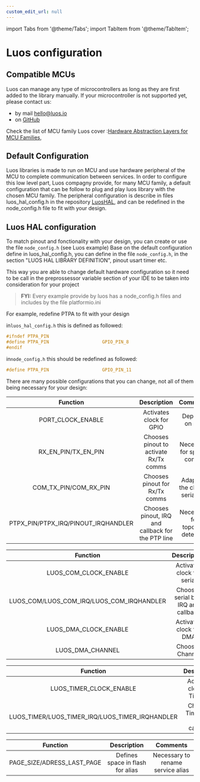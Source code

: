 ```yaml
---
custom_edit_url: null
---
```


import Tabs from '@theme/Tabs';
import TabItem from '@theme/TabItem';

# Luos configuration

## Compatible MCUs

Luos can manage any type of microcontrollers as long as they are first added to the library manually. If your microcontroller is not supported yet, please contact us:

- by mail <a href="mailto:hello@luos.io">hello&#x40;luos.io</a>
- on <a href="https://github.com/Luos-io/Luos/issues/new?assignees=nicolas-rabault&labels=porting&template=porting-request.md&title=%5BMCU+PORTING%5D+" target="_blank">GitHub</a>

Check the list of MCU family Luos cover :<a href="https://github.com/Luos-io/LuosHAL" target="_blank">Hardware Abstraction Layers for MCU Families</a>,

## Default Configuration

Luos libraries is made to run on MCU and use hardware peripheral of the MCU to complete communication between services. In order to configure this low level part, Luos compagny provide, for many MCU family, a default configuration that can be follow to plug and play luos library with the chosen MCU family. The peripheral configuration is describe in files luos_hal_config.h in the repository <a href="https://github.com/Luos-io/LuosHAL" target="_blank">LuosHAL</a>, and can be redefined in the node_config.h file to fit with your design.

## Luos HAL configuration

To match pinout and fonctionality with your design, you can create or use the file `node_config.h` (see Luos example)
Base on the default configuration define in luos_hal_config.h, you can define in the file `node_config.h`, in the section "LUOS HAL LIBRARY DEFINITION", pinout usart timer etc.

This way you are able to change default hardware configuration so it need to be call in the preprossessor variable section of your IDE to be taken into consideration for your project

> **FYI:** Every example provide by luos has a node_config.h files and includes by the file platformio.ini

For example, redefine PTPA to fit with your design

in`luos_hal_config.h` this is defined as followed:

```c
#ifndef PTPA_PIN
#define PTPA_PIN                    GPIO_PIN_8
#endif
```

in`node_config.h` this should be redefined as followed:

```c
#define PTPA_PIN                    GPIO_PIN_11
```

There are many possible configurations that you can change, not all of them being necessary for your design:

<Tabs>
    <TabItem value="Pinout" label="Pinout">

|              Function               |                    Description                    |             Comments             |
| :---------------------------------: | :-----------------------------------------------: | :------------------------------: |
|          PORT_CLOCK_ENABLE          |             Activates clock for GPIO              |         Depends on port          |
|         RX_EN_PIN/TX_EN_PIN         |      Chooses pinout to activate Rx/Tx comms       |   Necessary for special comms    |
|        COM_TX_PIN/COM_RX_PIN        |          Chooses pinout for Rx/Tx comms           | Adapts to the chosen serial bus  |
| PTPX_PIN/PTPX_IRQ/PINOUT_IRQHANDLER | Chooses pinout, IRQ and callback for the PTP line | Necessary for topology detection |

</TabItem>
<TabItem value="Communication" label="Communication">

|                 Function                  |             Description              |            Comments             |
| :---------------------------------------: | :----------------------------------: | :-----------------------------: |
|           LUOS_COM_CLOCK_ENABLE           |      Activates clock for serial      |      Depends on serial bus      |
| LUOS_COM/LUOS_COM_IRQ/LUOS_COM_IRQHANDLER | Chooses serial bus, IRQ and callback | Adapts to the serial bus chosen |
|           LUOS_DMA_CLOCK_ENABLE           |       Activates clock for DMA        |      Necessary for for Tx       |
|             LUOS_DMA_CHANNEL              |           Chooses Channel            |             Send Tx             |

</TabItem>
<TabItem value="Timer" label="Timer">

|                    Function                     |           Description           |       Comments        |
| :---------------------------------------------: | :-----------------------------: | :-------------------: |
|             LUOS_TIMER_CLOCK_ENABLE             |   Activates clock for Timeout   | Necessary for Timeout |
| LUOS_TIMER/LUOS_TIMER_IRQ/LUOS_TIMER_IRQHANDLER | Chooses Timer, IRQ and callback | Necessary for Timeout |

</TabItem>
<TabItem value="Flash" label="Flash">

|          Function          |           Description            |             Comments              |
| :------------------------: | :------------------------------: | :-------------------------------: |
| PAGE_SIZE/ADRESS_LAST_PAGE | Defines space in flash for alias | Necessary to rename service alias |

</TabItem>

</Tabs>
